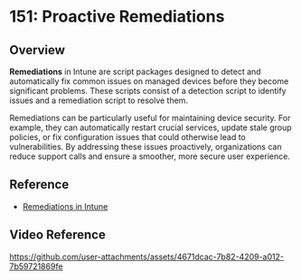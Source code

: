 # 151: Proactive Remediations

## Overview

**Remediations** in Intune are script packages designed to detect and automatically fix common issues on managed devices before they become significant problems. These scripts consist of a detection script to identify issues and a remediation script to resolve them.

 Remediations can be particularly useful for maintaining device security. For example, they can automatically restart crucial services, update stale group policies, or fix configuration issues that could otherwise lead to vulnerabilities. By addressing these issues proactively, organizations can reduce support calls and ensure a smoother, more secure user experience.

## Reference

* [Remediations in Intune](https://learn.microsoft.com/en-us/mem/intune/fundamentals/remediations)

## Video Reference

https://github.com/user-attachments/assets/4671dcac-7b82-4209-a012-7b59721869fe

